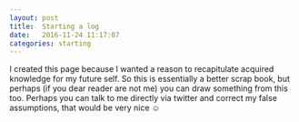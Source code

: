 ```yaml
---
layout: post
title:  Starting a log
date:   2016-11-24 11:17:07
categories: starting
---
```


I created this page because I wanted a reason to recapitulate acquired knowledge for my future self.
So this is essentially a better scrap book, but perhaps (if you dear reader are not me) you can draw something from this too.
Perhaps you can talk to me directly via twitter and correct my false assumptions, that would be very nice ☺

